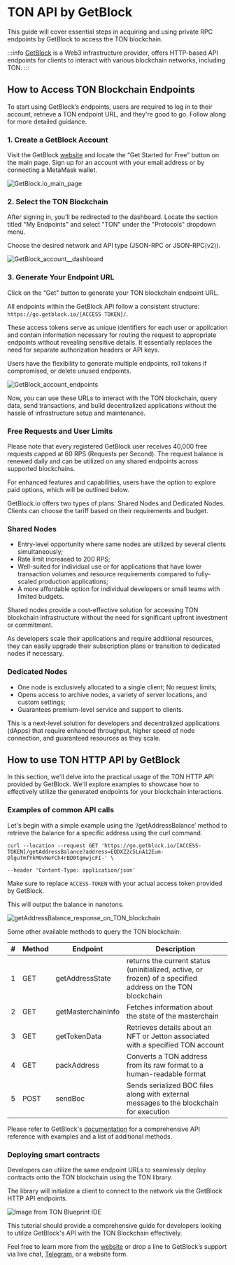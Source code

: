 # TON API by GetBlock

This guide will cover essential steps in acquiring and using private RPC endpoints by GetBlock to access the TON blockchain.

:::info
[GetBlock](https://getblock.io/) is a Web3 infrastructure provider, offers HTTP-based API endpoints for clients to interact with various blockchain networks, including TON.
:::

## How to Access TON Blockchain Endpoints
To start using GetBlock’s endpoints, users are required to log in to their account, retrieve a TON endpoint URL, and they're good to go. Follow along for more detailed guidance.

### 1. Create a GetBlock Account
Visit the GetBlock [website](https://getblock.io/?utm_source=external&utm_medium=article&utm_campaign=ton_docs) and locate the “Get Started for Free” button on the main page. Sign up for an account with your email address or by connecting a MetaMask wallet.

![**GetBlock.io_main_page**](/img/docs/getblock-img/unnamed-2.png?=RAW)


### 2. Select the TON Blockchain
After signing in, you’ll be redirected to the dashboard. Locate the section titled "My Endpoints" and select "TON" under the "Protocols" dropdown menu.

Choose the desired network and API type (JSON-RPC or JSON-RPC(v2)).

![**GetBlock_account__dashboard**](/img/docs/getblock-img/unnamed-4.png)

### 3. Generate Your Endpoint URL
Click on the “Get” button to generate your TON blockchain endpoint URL.

All endpoints within the GetBlock API follow a consistent structure: `https://go.getblock.io/[ACCESS TOKEN]/`.

These access tokens serve as unique identifiers for each user or application and contain information necessary for routing the request to appropriate endpoints without revealing sensitive details. It essentially replaces the need for separate authorization headers or API keys.

Users have the flexibility to generate multiple endpoints, roll tokens if compromised, or delete unused endpoints.

![**GetBlock_account_endpoints**](/img/docs/getblock-img/unnamed-3.png)

Now, you can use these URLs to interact with the TON blockchain, query data, send transactions, and build decentralized applications without the hassle of infrastructure setup and maintenance.

### Free Requests and User Limits

Please note that every registered GetBlock user receives 40,000 free requests capped at 60 RPS (Requests per Second). The request balance is renewed daily and can be utilized on any shared endpoints across supported blockchains.

For enhanced features and capabilities, users have the option to explore paid options, which will be outlined below.

GetBlock.io offers two types of plans: Shared Nodes and Dedicated Nodes. Clients can choose the tariff based on their requirements and budget.

### Shared Nodes

- Entry-level opportunity where same nodes are utilized by several clients simultaneously;
- Rate limit increased to 200 RPS;
- Well-suited for individual use or for applications that have lower transaction volumes and resource requirements compared to fully-scaled production applications;
- A more affordable option for individual developers or small teams with limited budgets.

Shared nodes provide a cost-effective solution for accessing TON blockchain infrastructure without the need for significant upfront investment or commitment.

As developers scale their applications and require additional resources, they can easily upgrade their subscription plans or transition to dedicated nodes if necessary.

### Dedicated Nodes

- One node is exclusively allocated to a single client;
  No request limits;
- Opens access to archive nodes, a variety of server locations, and custom settings;
- Guarantees premium-level service and support to clients.

This is a next-level solution for developers and decentralized applications (dApps) that require enhanced throughput, higher speed of node connection, and guaranteed resources as they scale.

## How to use TON HTTP API by GetBlock

In this section, we'll delve into the practical usage of the TON HTTP API provided by GetBlock. We'll explore examples to showcase how to effectively utilize the generated endpoints for your blockchain interactions.

### Examples of common API calls

Let's begin with a simple example using the ‘/getAddressBalance’ method to retrieve the balance for a specific address using the curl command.

    curl --location --request GET 'https://go.getblock.io/[ACCESS-TOKEN]/getAddressBalance?address=EQDXZ2c5LnA12Eum-DlguTmfYkMOvNeFCh4rBD0tgmwjcFI-' \
    
    --header 'Content-Type: application/json'

Make sure to replace `ACCESS-TOKEN` with your actual access token provided by GetBlock.

This will output the balance in nanotons.

![**getAddressBalance_response_on_TON_blockchain**](/img/docs/getblock-img/unnamed-2.png)

Some other available methods to query the TON blockchain:

| # | Method | Endpoint           | Description                                                                                                |
|---|--------|--------------------|------------------------------------------------------------------------------------------------------------|
| 1 | GET    | getAddressState    | returns the current status (uninitialized, active, or frozen) of a specified address on the TON blockchain |
| 2 | GET    | getMasterchainInfo | Fetches information about the state of the masterchain                                                     |
| 3 | GET    | getTokenData       | Retrieves details about an NFT or Jetton associated with a specified TON account                           |
| 4 | GET    | packAddress        | Converts a TON address from its raw format to a human-readable format                                      |
| 5 | POST   | sendBoc            | Sends serialized BOC files along with external messages to the blockchain for execution                    |

Please refer to GetBlock's [documentation](https://getblock.io/docs/ton/json-rpc/ton_jsonrpc/) for a comprehensive API reference with examples and a list of additional methods.

### Deploying smart contracts

Developers can utilize the same endpoint URLs to seamlessly deploy contracts onto the TON blockchain using the TON library.

The library will initialize a client to connect to the network via the GetBlock HTTP API endpoints.

![**Image from TON Blueprint IDE**](/img/docs/getblock-img/unnamed-6.png)

This tutorial should provide a comprehensive guide for developers looking to utilize GetBlock's API with the TON Blockchain effectively.

Feel free to learn more from the [website](https://getblock.io/?utm_source=external&utm_medium=article&utm_campaign=ton_docs) or drop a line to GetBlock’s support via live chat, [Telegram](https://t.me/GetBlock_Support_Bot), or a website form.

